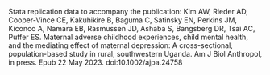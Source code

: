 Stata replication data to accompany the publication: Kim AW, Rieder AD, Cooper-Vince CE, Kakuhikire B, Baguma C, Satinsky EN, Perkins JM, Kiconco A, Namara EB, Rasmussen JD, Ashaba S, Bangsberg DR, Tsai AC, Puffer ES. Maternal adverse childhood experiences, child mental health, and the mediating effect of maternal depression: A cross-sectional, population-based study in rural, southwestern Uganda. Am J Biol Anthropol, in press. Epub 22 May 2023. doi:10.1002/ajpa.24758
